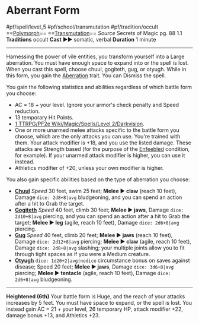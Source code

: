 # Aberrant Form
#pf/spell/level_5 #pf/school/transmutation #pf/tradition/occult 
==[Polymorph](../../../Traits/Polymorph.md)== ==[Transmutation](../../../Traits/Transmutation.md)==
*Source* Secrets of Magic pg. 88 1.1
**Traditions** occult
**Cast** ►► somatic, verbal
**Duration** 1 minute

---
Harnessing the power of vile entities, you transform yourself into a Large aberration. You must have enough space to expand into or the spell is lost. When you cast this spell, choose chuul, gogiteth, gug, or otyugh. While in this form, you gain the [Aberration](../../../Traits/Aberration.md) trait. You can Dismiss the spell.

You gain the following statistics and abilities regardless of which battle form you choose:
- AC = 18 + your level. Ignore your armor's check penalty and Speed reduction.
- 13 temporary Hit Points.
- [1 TTRPG/PF2e Wiki/Magic/Spells/Level 2/Darkvision](1%20TTRPG/PF2e%20Wiki/Magic/Spells/Level%202/Darkvision).
- One or more unarmed melee attacks specific to the battle form you choose, which are the only attacks you can use. You're trained with them. Your attack modifier is +18, and you use the listed damage. These attacks are Strength based (for the purpose of the [Enfeebled](../../../Conditions/Enfeebled.md) condition, for example). If your unarmed attack modifier is higher, you can use it instead.
- Athletics modifier of +20, unless your own modifier is higher.

You also gain specific abilities based on the type of aberration you choose:

- **[Chuul](Chuul)** *Speed* 30 feet, swim 25 feet; **Melee ► claw** (reach 10 feet), Damage `dice: 2d8+8|avg` bludgeoning, and you can spend an action after a hit to Grab the target.
- **[Gogiteth](Gogiteth)** *Speed* 40 feet, climb 30 feet; **Melee ► jaws**, Damage `dice: 2d10+8|avg` piercing, and you can spend an action after a hit to Grab the target; **Melee ► leg** (agile, reach 10 feet), Damage `dice: 2d6+8|avg` piercing.
- **[Gug](Gug)** *Speed* 40 feet, climb 20 feet; **Melee ► jaws** (reach 10 feet), Damage `dice: 2d12+8|avg` piercing; **Melee ► claw** (agile, reach 10 feet), Damage `dice: 2d8+8|avg` slashing; your multiple joints allow you to fit through tight spaces as if you were a Medium creature.
- **[Otyugh](Otyugh)** `dice: 1d20+2|avg|nodice`  circumstance bonus on saves against disease; Speed 20 feet; **Melee ► jaws**, Damage `dice: 3d6+8|avg` piercing; **Melee ► tentacle** (agile, reach 10 feet), Damage `dice: 2d6+8|avg` bludgeoning.

<hr>

**Heightened (6th)** Your battle form is Huge, and the reach of your attacks increases by 5 feet. You must have space to expand, or the spell is lost. You instead gain AC = 21 + your level, 26 temporary HP, attack modifier +22, damage bonus +13, and Athletics +23.